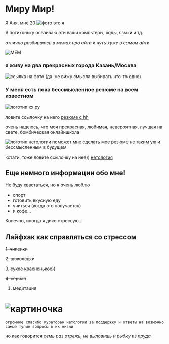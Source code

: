 # Миру Мир!
Я Аня, мне 20 
![фото](C:\Users\1395277\Desktop\казань.jfif) это я

Я потихоньку осваиваю эти ваши компьтеры, коды, языки и тд.

*отлично разбираюсь в мемах про айти и чуть хуже в самом айти*

![МЕМ](https://avatars.mds.yandex.net/i?id=8fc041d14eaecac7ee08f0675cd1154fbc06ef8b-4554231-images-thumbs&n=13)


### я живу на два прекрасных города Казань/Москва 
![cсылка на фото](https://kartinkin.net/pics/uploads/posts/2022-08/1660372043_58-kartinkin-net-p-kazan-tretya-stolitsa-rossii-krasivo-foto-59.jpg)
(да..не вижу смысла выбирать что-то одно)


### У меня есть пока бессмысленное резюме на всем известном 
![логотип хх.ру](https://www.selnow45.ru/sites/default/files/articles/5155/galery/hhh.jpg)

ловите ссылочку на него [резюме с hh](https://kazan.hh.ru/resume/f1b33a5dff0b6a4e510039ed1f793055477079)

очень надеюсь, что моя прекрасная, любимая, невероятная, лучшая на свете, бомбическая онлайншкола 

![логотип нетологии](https://blog-prod-bucket.website.yandexcloud.net/uploads/2020/05/новый-лого.png) поможет мне сделать мое резюме не таким уж и бессмысленным в будущем.

кстати, тоже ловите ссылочку на нее)) [нетология](https://netology.ru/)

## Еще немного информации обо мне!

Не буду хвастаться, но я очень люблю 
* спорт 
* готовить вкусную еду
* учиться (когда это получается) 
* и кофе...

Конечно, иногда я дико стрессую...

## Лайфхак как справляться со стрессом


~~1. чипсики~~


~~2. шоколадки~~


~~3. сухое красненькое))~~


~~4. сериал~~


  1. медитация


# ![картиночка](https://sun9-42.userapi.com/impg/094ZtKXIETyH-u2HGVO_ylk0TNU6MOZRe_ihVw/XojSNIFYHrA.jpg?size=892x809&quality=96&sign=1b9d88efc1f9eda038ee0cc9c1f7b4b9&type=album)
```огромное спасибо кураторам нетологии за поддержку и ответы на возможно самые тупые вопросы в их жизни```

но как говорится _семь раз отрежь, не выловишь и рыбку из пруда_


 